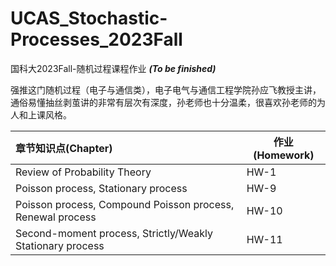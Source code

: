 # UCAS_Stochastic-Processes_2023Fall
国科大2023Fall-随机过程课程作业 ***(To be finished)***

强推这门随机过程（电子与通信类），电子电气与通信工程学院孙应飞教授主讲，通俗易懂抽丝剥茧讲的非常有层次有深度，孙老师也十分温柔，很喜欢孙老师的为人和上课风格。

| 章节知识点(Chapter)                                                   | 作业(Homework)   | 
| :-------------------------------------------------------------------- | -------          | 
| Review of Probability Theory                                          | HW-1             | 
| Poisson process, Stationary process                                   | HW-9             | 
| Poisson process, Compound Poisson process, Renewal process            | HW-10            | 
| Second-moment process, Strictly/Weakly Stationary process             | HW-11            | 

